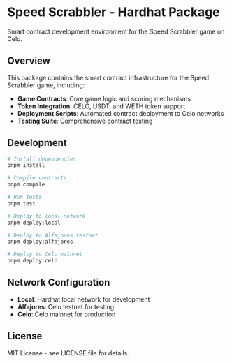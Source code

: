 # Speed Scrabbler - Hardhat Package

Smart contract development environment for the Speed Scrabbler game on Celo.

## Overview

This package contains the smart contract infrastructure for the Speed Scrabbler game, including:

- **Game Contracts**: Core game logic and scoring mechanisms
- **Token Integration**: CELO, USDT, and WETH token support
- **Deployment Scripts**: Automated contract deployment to Celo networks
- **Testing Suite**: Comprehensive contract testing

## Development

```bash
# Install dependencies
pnpm install

# Compile contracts
pnpm compile

# Run tests
pnpm test

# Deploy to local network
pnpm deploy:local

# Deploy to Alfajores testnet
pnpm deploy:alfajores

# Deploy to Celo mainnet
pnpm deploy:celo
```

## Network Configuration

- **Local**: Hardhat local network for development
- **Alfajores**: Celo testnet for testing
- **Celo**: Celo mainnet for production

## License

MIT License - see LICENSE file for details. 
